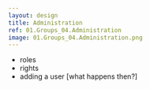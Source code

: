 ```yaml
---
layout: design
title: Administration
ref: 01.Groups_04.Administration
image: 01.Groups_04.Administration.png
---
```


- roles
- rights
- adding a user [what happens then?]
